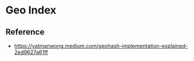 # Geo Index

## Reference
- https://yatmanwong.medium.com/geohash-implementation-explained-2ed9627a61ff